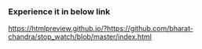 ### Experience it in below link

https://htmlpreview.github.io/?https://github.com/bharat-chandra/stop_watch/blob/master/index.html
